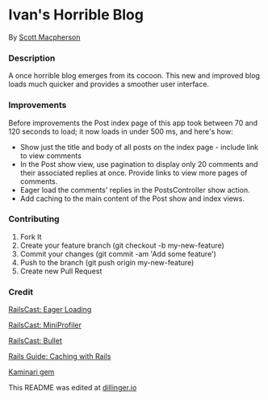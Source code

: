 # Ivan's Horrible Blog
By [Scott Macpherson](https://github.com/scottmacphersonmusic)
### Description
A once horrible blog emerges from its cocoon.  This new and improved blog loads much quicker and provides a smoother user interface.
### Improvements
Before improvements the Post index page of this app took between 70 and 120 seconds to load; it now loads in under 500 ms, and here's how:
- Show just the title and body of all posts on the index page - include link to view comments
- In the Post show view, use pagination to display only 20 comments and their associated replies at once.  Provide links to view more pages of comments.
- Eager load the comments' replies in the PostsController show action.
- Add caching to the main content of the Post show and index views.

### Contributing
1. Fork It
2. Create your feature branch (git checkout -b my-new-feature)
3. Commit your changes (git commit -am 'Add some feature')
4. Push to the branch (git push origin my-new-feature)
5. Create new Pull Request
### Credit
[RailsCast: Eager Loading](http://railscasts.com/episodes/22-eager-loading-revised?autoplay=true)

[RailsCast: MiniProfiler](http://railscasts.com/episodes/368-miniprofiler)

[RailsCast: Bullet](http://railscasts.com/episodes/372-bullet)

[Rails Guide: Caching with Rails](http://guides.rubyonrails.org/caching_with_rails.html#action-caching)

[Kaminari gem](https://github.com/amatsuda/kaminari)

This README was edited at [dillinger.io](dillinger.io)
